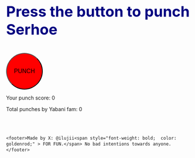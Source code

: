 <!DOCTYPE html>
<html lang="en">
<head>
  <meta charset="UTF-8">
  <meta name="viewport" content="width=device-width, initial-scale=1.0">
  <title>Punch Serhoe</title>
  <style>
      
      body {
      text-align: center;
    }
    #gifContainer {
      display: none;
    }
       button {
      border-radius: 50%;
      width: 100px;
      height: 100px;
      font-size: 16px;
      background-color: red;
    }
       #instructions {
      font-size: 40px;
           color: navy;
           font-weight: bold;
      }
           
     footer {
      position: fixed;
      bottom: 0;
      width: 100%;
      background-color: #f1f1f1;
      padding: 10px;
      text-align: center;
      }
      
      @media all 
   
  </style>
</head>
<body>

<p id="instructions">Press the button to punch Serhoe</p>
<div id="gifContainer">
  <img id="gif" src="firstframe.jpg" alt="GIF" style="width: 700px; height: 500px;">
</div>
    <button onclick="playGif()">PUNCH</button>

<p id="playCount">Your punch score: 0</p>
<p id="totalPlayCount">Total punches by Yabani fam: 0</p>
  <br> <br> 

    
    <footer>Made by X: @ilujii<span style="font-weight: bold;  color: goldenrod;" > FOR FUN.</span> No bad intentions towards anyone. </footer>
    

<script>
 
  let playCounter = 0;
  let gifPlayed = false;
let totalPlayCount = parseInt(localStorage.getItem("totalPlayCount")) || 0;
  document.getElementById('totalPlayCount').innerText = 'Total punches by Yabani fam: ' + totalPlayCount;
  // Display the first frame when the page loads
  window.onload = function() {
    const gifContainer = document.getElementById('gifContainer');
    gifContainer.style.display = 'block';
  };

  function playGif() {
   
    const gifContainer = document.getElementById('gifContainer');
    const gif = document.getElementById('gif');

    if (!gifPlayed) {
      gif.src = "serhoee.gif"; // Replace 'your-gif-url.gif' with the actual URL of your GIF
      gifContainer.style.display = 'block';

      playCounter++;
      document.getElementById('playCount').innerText = 'Your punch score: ' + playCounter;
        
totalPlayCount++;
    localStorage.setItem("totalPlayCount", totalPlayCount);
    document.getElementById('totalPlayCount').innerText = 'Total punches by Yabani fam: ' + totalPlayCount;
        
        
      // Set the duration for GIF play (1.2 seconds)
      setTimeout(() => {
        gifContainer.style.display = 'none';
        gifPlayed = false;
          gif.src = "firstframe.jpg"; // 
      gifContainer.style.display = 'block';
      }, 1200);
      
    }
  }
    
    
</script>

</body>
</html>
